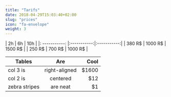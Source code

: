 ```yaml
---
title: "Tarifs"
date: 2018-04-29T15:03:40+02:00
slug: "prices"
icon: "fa-envelope"
weight: 3
---
```



| 2h            | 6h          | 10h         |
|: -----------: |:-----------:|:-----------:| 
|   380 R$      | 1000 R$     | 1500 R$     |
| 250 R$        | 700 R$      |  1000 R$    |

| Tables        | Are           | Cool  |
| ------------- |:-------------:| -----:|
| col 3 is      | right-aligned | $1600 |
| col 2 is      | centered      |   $12 |
| zebra stripes | are neat      |    $1 |
